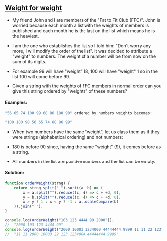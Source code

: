 ## [Weight for weight](https://www.codewars.com/kata/55c6126177c9441a570000cc)

- My friend John and I are members of the "Fat to Fit Club (FFC)". John is worried because each month a list with the weights of members is published and each month he is the last on the list which means he is the heaviest.

- I am the one who establishes the list so I told him: "Don't worry any more, I will modify the order of the list". It was decided to attribute a "weight" to numbers. The weight of a number will be from now on the sum of its digits.

- For example 99 will have "weight" 18, 100 will have "weight" 1 so in the list 100 will come before 99.

- Given a string with the weights of FFC members in normal order can you give this string ordered by "weights" of these numbers?

#### Examples:
```js
"56 65 74 100 99 68 86 180 90" ordered by numbers weights becomes: 

"100 180 90 56 65 74 68 86 99"
```

- When two numbers have the same "weight", let us class them as if they were strings (alphabetical ordering) and not numbers:

- 180 is before 90 since, having the same "weight" (9), it comes before as a string.

- All numbers in the list are positive numbers and the list can be empty.

#### Solution:
```js
function orderWeight(strng) { 
    return strng.split(" ").sort((a, b) => (
        x = a.split("").reduce((c, d) => c + +d, 0),
        y = b.split("").reduce((c, d) => c + +d, 0),
        x > y ? 1 : x < y ? -1 : a.localeCompare(b)
    )).join(" ");
}

console.log(orderWeight("103 123 4444 99 2000")); 
//  "2000 103 123 4444 99"
console.log(orderWeight("2000 10003 1234000 44444444 9999 11 11 22 123")); 
//  "11 11 2000 10003 22 123 1234000 44444444 9999"
```